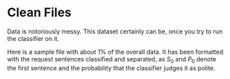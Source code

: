 # Clean Files

Data is notoriously messy. This dataset certainly can be, once you try to run the classifier on it. 

Here is a sample file with about 1% of the overall data. It has been formatted with the request sentences classified and separated, as $S_0$ and $P_0$ denote the first sentence and the probability that the classifier judges it as polite. 

